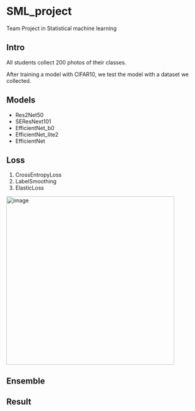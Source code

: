 # SML_project
Team Project in Statistical machine learning 


## Intro
All students collect 200 photos of their classes.

After training a model with CIFAR10, we test the model with a dataset we collected.


## Models
- Res2Net50
- SEResNext101
- EfficientNet_b0
- EfficientNet_lite2
- EfficientNet

## Loss
1. CrossEntropyLoss
2. LabelSmoothing
3. ElasticLoss
<img width="439" alt="image" src="https://user-images.githubusercontent.com/76990589/206460313-5f7984e9-36f9-446e-943e-c4c26bd2b12f.png">

## Ensemble


## Result

